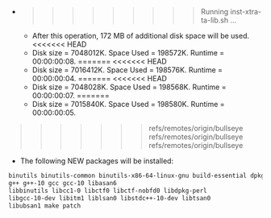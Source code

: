 * >>>>>>>>> Running inst-xtra-ta-lib.sh ...
  * After this operation, 172 MB of additional disk space will be used.
<<<<<<< HEAD
  * Disk size = 7048012K. Space Used = 198572K. Runtime = 00:00:00:08.
=======
<<<<<<< HEAD
  * Disk size = 7016412K. Space Used = 198576K. Runtime = 00:00:00:04.
=======
<<<<<<< HEAD
  * Disk size = 7048028K. Space Used = 198568K. Runtime = 00:00:00:07.
=======
  * Disk size = 7015840K. Space Used = 198580K. Runtime = 00:00:00:05.
>>>>>>> refs/remotes/origin/bullseye
>>>>>>> refs/remotes/origin/bullseye
>>>>>>> refs/remotes/origin/bullseye
  * The following NEW packages will be installed:
  ```bash
binutils binutils-common binutils-x86-64-linux-gnu build-essential dpkg-dev
g++ g++-10 gcc gcc-10 libasan6
libbinutils libcc1-0 libctf0 libctf-nobfd0 libdpkg-perl
libgcc-10-dev libitm1 liblsan0 libstdc++-10-dev libtsan0
libubsan1 make patch
  ```
